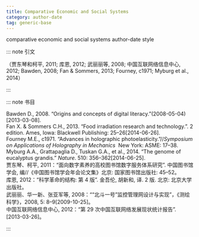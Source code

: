 ```yaml
---
title: Comparative Economic and Social Systems
category: author-date
tag: generic-base
---
```


<!-- 此文件由脚本自动生成，请勿手动修改！ -->

comparative economic and social systems author-date style


::: note 引文

（贾东琴和柯平, 2011; 库恩, 2012; 武丽丽等, 2008; 中国互联网络信息中心, 2012; Bawden, 2008; Fan &#38; Sommers, 2013; Fourney, c1971; Myburg et al., 2014）

:::



::: note 书目

  <div class="csl-bib-body">
  <div class="csl-entry second-field-align-undefined " >Bawden D., 2008. “Origins and concepts of digital literacy.”(2008-05-04)[2013-03-08].</div>  <div class="csl-entry second-field-align-undefined " >Fan X. &#38; Sommers C.H., 2013. “Food irradiation research and technology.”. 2 edition. Ames, Iowa: Blackwell Publishing: 25–26[2014-06-26].</div>  <div class="csl-entry second-field-align-undefined " >Fourney M.E., c1971. “Advances in holographic photoelasticity.”//<i>Symposium on Applications of Holography in Mechanics</i>  New York: ASME: 17–38.</div>  <div class="csl-entry second-field-align-undefined " >Myburg A.A., Grattapaglia D., Tuskan G.A., et al., 2014. “The genome of eucalyptus grandis.” <i>Nature</i>. 510: 356–362[2014-06-25].</div>  <div class="csl-entry second-field-align-undefined " >贾东琴、柯平, 2011：“面向数字素养的高校图书馆数字服务体系研究”. 中国图书馆学会, 编//《中国图书馆学会年会论文集》北京: 国家图书馆出版社: 45–52。</div>  <div class="csl-entry second-field-align-undefined " >库恩, 2012：“科学革命的结构: 第 4 版”. 金吾伦, 胡新和, 译. 2 版. 北京: 北京大学出版社。</div>  <div class="csl-entry second-field-align-undefined " >武丽丽、华一新、张亚军等, 2008：““北斗一号”监控管理网设计与实现”，《测绘科学》，2008, 5: 8–9[2009-10-25]。</div>  <div class="csl-entry second-field-align-undefined " >中国互联网络信息中心, 2012：“第 29 次中国互联网络发展现状统计报告”. [2013-03-26]。</div>  </div>


:::

<!-- more -->